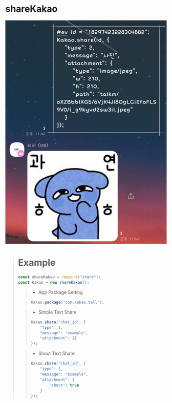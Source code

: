 # shareKakao

![Alt text](0BBF7F9C-07AF-4092-87B7-AA727E2347FB.jpeg)


> # Example
> ``` javascript
> const shareKakao = require("share");
> const Kakao = new shareKakao();
> ```
> > * App Package Setting
> > ``` javascript
> > Kakao.package("com.kakao.tall");
> > ```
>
> > * Simple Text Share
> > ``` javascript
> > Kakao.share("chat_id", {
> >     "type": 1,
> >     "message": "example",
> >     "attachment": {}
> > });
> > ```
>
> > * Shout Text Share
> > ``` javascript
> > Kakao.share("chat_id", {
> >     "type": 1,
> >     "message": "example",
> >     "attachment": {
> >         "shout": true
> >     }
> > });
> > ```
